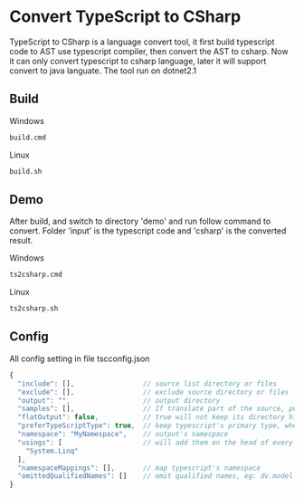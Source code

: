 # Convert TypeScript to CSharp
TypeScript to CSharp is a language convert tool, it first build typescript code to AST use typescript compiler, then convert the AST to csharp.
Now it can only convert typescript to csharp language, later it will support convert to java languate.
The tool run on dotnet2.1

## Build
Windows
```bash
build.cmd
```

Linux
```bash
build.sh
```

## Demo
After build, and switch to directory 'demo' and run follow command to convert.
Folder 'input' is the typescript code and 'csharp' is the converted result.

Windows
```bash
ts2csharp.cmd
```

Linux
```bash
ts2csharp.sh
```


## Config
All config setting in file tscconfig.json
```js
{
  "include": [],                 // source list directory or files
  "exclude": [],                 // exclude source directory or files
  "output": "",                  // output directory
  "samples": [],                 // If translate part of the source, put class name here, it will convert all its referenced
  "flatOutput": false,           // true will not keep its directory hierarchy
  "preferTypeScriptType": true,  // keep typescript's primary type, when true please inlcude 'TypeScriptObject' project in your solution.
  "namespace": "MyNamespace",    // output's namespace
  "usings": [                    // will add them on the head of every file 
    "System.Linq"
  ],
  "namespaceMappings": [],       // map typescript's namespace
  "omittedQualifiedNames": []    // omit qualified names, eg: dv.model
}
```